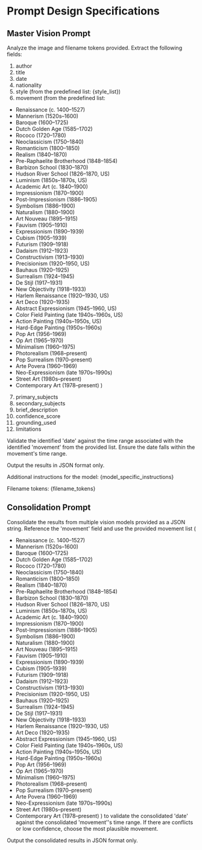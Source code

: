 # Prompt Design Specifications

## Master Vision Prompt

Analyze the image and filename tokens provided. Extract the following fields:
1. author
2. title
3. date
4. nationality
5. style (from the predefined list: {style_list})
6. movement (from the predefined list: 
* Renaissance (c. 1400–1527)
* Mannerism (1520s–1600)
* Baroque (1600–1725)
* Dutch Golden Age (1585–1702)
* Rococo (1720–1780)
* Neoclassicism (1750–1840)
* Romanticism (1800–1850)
* Realism (1840–1870)
* Pre-Raphaelite Brotherhood (1848–1854)
* Barbizon School (1830–1870)
* Hudson River School (1826–1870, US)
* Luminism (1850s–1870s, US)
* Academic Art (c. 1840–1900)
* Impressionism (1870–1900)
* Post-Impressionism (1886–1905)
* Symbolism (1886–1900)
* Naturalism (1880–1900)
* Art Nouveau (1895–1915)
* Fauvism (1905–1910)
* Expressionism (1890–1939)
* Cubism (1905–1939)
* Futurism (1909–1918)
* Dadaism (1912–1923)
* Constructivism (1913–1930)
* Precisionism (1920–1950, US)
* Bauhaus (1920–1925)
* Surrealism (1924–1945)
* De Stijl (1917–1931)
* New Objectivity (1918–1933)
* Harlem Renaissance (1920–1930, US)
* Art Deco (1920–1935)
* Abstract Expressionism (1945–1960, US)
* Color Field Painting (late 1940s–1960s, US)
* Action Painting (1940s–1950s, US)
* Hard-Edge Painting (1950s–1960s)
* Pop Art (1956–1969)
* Op Art (1965–1970)
* Minimalism (1960–1975)
* Photorealism (1968–present)
* Pop Surrealism (1970–present)
* Arte Povera (1960–1969)
* Neo-Expressionism (late 1970s–1990s)
* Street Art (1980s–present)
* Contemporary Art (1978–present)
)
7. primary_subjects
8. secondary_subjects
9. brief_description
10. confidence_score
11. grounding_used
12. limitations

Validate the identified 'date' against the time range associated with the identified 'movement' from the provided list. Ensure the date falls within the movement's time range.

Output the results in JSON format only.

Additional instructions for the model: {model_specific_instructions}

Filename tokens: {filename_tokens}

## Consolidation Prompt

Consolidate the results from multiple vision models provided as a JSON string. Reference the 'movement' field and use the provided movement list (
* Renaissance (c. 1400–1527)
* Mannerism (1520s–1600)
* Baroque (1600–1725)
* Dutch Golden Age (1585–1702)
* Rococo (1720–1780)
* Neoclassicism (1750–1840)
* Romanticism (1800–1850)
* Realism (1840–1870)
* Pre-Raphaelite Brotherhood (1848–1854)
* Barbizon School (1830–1870)
* Hudson River School (1826–1870, US)
* Luminism (1850s–1870s, US)
* Academic Art (c. 1840–1900)
* Impressionism (1870–1900)
* Post-Impressionism (1886–1905)
* Symbolism (1886–1900)
* Naturalism (1880–1900)
* Art Nouveau (1895–1915)
* Fauvism (1905–1910)
* Expressionism (1890–1939)
* Cubism (1905–1939)
* Futurism (1909–1918)
* Dadaism (1912–1923)
* Constructivism (1913–1930)
* Precisionism (1920–1950, US)
* Bauhaus (1920–1925)
* Surrealism (1924–1945)
* De Stijl (1917–1931)
* New Objectivity (1918–1933)
* Harlem Renaissance (1920–1930, US)
* Art Deco (1920–1935)
* Abstract Expressionism (1945–1960, US)
* Color Field Painting (late 1940s–1960s, US)
* Action Painting (1940s–1950s, US)
* Hard-Edge Painting (1950s–1960s)
* Pop Art (1956–1969)
* Op Art (1965–1970)
* Minimalism (1960–1975)
* Photorealism (1968–present)
* Pop Surrealism (1970–present)
* Arte Povera (1960–1969)
* Neo-Expressionism (late 1970s–1990s)
* Street Art (1980s–present)
* Contemporary Art (1978–present)
) to validate the consolidated 'date' against the consolidated 'movement''s time range. If there are conflicts or low confidence, choose the most plausible movement.

Output the consolidated results in JSON format only.